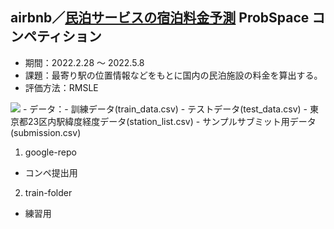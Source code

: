 ## airbnb／[民泊サービスの宿泊料金予測](https://comp.probspace.com/competitions/bnb_price/ranking) ProbSpace コンペティション
- 期間：2022.2.28 〜 2022.5.8
- 課題：最寄り駅の位置情報などをもとに国内の民泊施設の料金を算出する。
- 評価方法：RMSLE
 <img src="https://latex.codecogs.com/gif.latex?\sqrt{\frac{1}{n}{\sum_{i=1}^{n}{(\log (Pred_i+1)-\log (Act_i+1))^2}}}"/>
- データ：- 訓練データ(train_data.csv)
		 - テストデータ(test_data.csv)
		 - 東京都23区内駅緯度経度データ(station_list.csv)
         - サンプルサブミット用データ(submission.csv)


1. google-repo
 - コンペ提出用
2. train-folder
 - 練習用